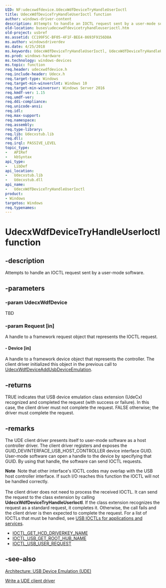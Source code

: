 ```yaml
---
UID: NF:udecxwdfdevice.UdecxWdfDeviceTryHandleUserIoctl
title: UdecxWdfDeviceTryHandleUserIoctl function
author: windows-driver-content
description: Attempts to handle an IOCTL request sent by a user-mode software.
old-location: buses\udecxwdfdevicetryhandleuserioctl.htm
old-project: usbref
ms.assetid: CC199F5C-BF05-4F1F-BEE4-8693F9156D8A
ms.author: windowsdriverdev
ms.date: 4/25/2018
ms.keywords: UdecxWdfDeviceTryHandleUserIoctl, UdecxWdfDeviceTryHandleUserIoctl function [Buses], buses.udecxwdfdevicetryhandleuserioctl, udecxwdfdevice/UdecxWdfDeviceTryHandleUserIoctl
ms.prod: windows-hardware
ms.technology: windows-devices
ms.topic: function
req.header: udecxwdfdevice.h
req.include-header: Udecx.h
req.target-type: Windows
req.target-min-winverclnt: Windows 10
req.target-min-winversvr: Windows Server 2016
req.kmdf-ver: 1.15
req.umdf-ver: 
req.ddi-compliance: 
req.unicode-ansi: 
req.idl: 
req.max-support: 
req.namespace: 
req.assembly: 
req.type-library: 
req.lib: Udecxstub.lib
req.dll: 
req.irql: PASSIVE_LEVEL
topic_type:
-	APIRef
-	kbSyntax
api_type:
-	LibDef
api_location:
-	Udecxstub.lib
-	Udecxstub.dll
api_name:
-	UdecxWdfDeviceTryHandleUserIoctl
product:
- Windows
targetos: Windows
req.typenames: 
---
```


# UdecxWdfDeviceTryHandleUserIoctl function


## -description


Attempts to handle an IOCTL request sent by a user-mode software. 


## -parameters




### -param UdecxWdfDevice

TBD


### -param Request [in]

A handle to a framework request object that represents the IOCTL request. 


#### - Device [in]

A handle to a framework device object that represents the controller. The client driver initialized this object in the previous call to <a href="https://msdn.microsoft.com/library/windows/hardware/mt627990">UdecxWdfDeviceAddUsbDeviceEmulation</a>.


## -returns



TRUE indicates that USB device emulation  class extension (UdeCx) recognized and completed the request (with success or failure). In this case, the client driver must
    not complete the request. FALSE otherwise; the driver must complete the request.




## -remarks



The UDE client driver presents itself to user-mode software as a host controller driver. The client driver registers and exposes the GUID_DEVINTERFACE_USB_HOST_CONTROLLER device interface GUID. User-mode software  can open a handle to the device by specifying that GUID. By using that handle, the software can send IOCTL requests. 

<div class="alert"><b>Note</b>  Note that other interface's IOCTL codes may overlap with the USB host controller interface. If
    such I/O reaches this function the IOCTL will not be handled correctly.</div>
<div> </div>
 The client driver does not need to process the received IOCTL. It can send the request to the class extension by calling <b>UdecxWdfDeviceTryHandleUserIoctl</b>. If the class extension recognizes the request as a standard request, it completes it. Otherwise, the call fails and the client driver is then expected to complete the request. For a list of IOCTLs that must be handled, see <a href="https://docs.microsoft.com/en-us/windows/iot-core/learn-about-hardware/hardwarecompatlist">USB IOCTLs for applications and services</a>.

<ul>
<li>
<a href="https://msdn.microsoft.com/library/windows/hardware/ff537236">IOCTL_GET_HCD_DRIVERKEY_NAME</a>
</li>
<li>
<a href="https://msdn.microsoft.com/library/windows/hardware/ff537326">IOCTL_USB_GET_ROOT_HUB_NAME</a>
</li>
<li>
<a href="https://msdn.microsoft.com/library/windows/hardware/ff537344">IOCTL_USB_USER_REQUEST</a>
</li>
</ul>



## -see-also




<a href="https://msdn.microsoft.com/library/windows/hardware/mt595932">Architecture: USB Device Emulation (UDE)</a>



<a href="https://msdn.microsoft.com/library/windows/hardware/mt595939">Write a UDE client driver</a>
 

 

